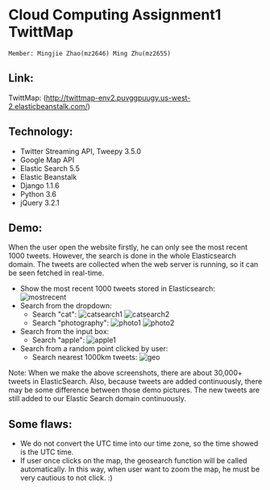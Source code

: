 # Cloud Computing Assignment1 TwittMap

	Member: Mingjie Zhao(mz2646) Ming Zhu(mz2655)

## Link:
TwittMap: (http://twittmap-env2.puvggpuugy.us-west-2.elasticbeanstalk.com/)

## Technology:
* Twitter Streaming API, Tweepy 3.5.0
* Google Map API
* Elastic Search 5.5
* Elastic Beanstalk
* Django 1.1.6
* Python 3.6
* jQuery 3.2.1

## Demo:

When the user open the website firstly, he can only see the most recent 1000 tweets. However, the search is done in the whole Elasticsearch domain. The tweets are collected when the web server is running, so it can be seen fetched in real-time. 

* Show the most recent 1000 tweets stored in Elasticsearch:
![mostrecent](https://github.com/streammy2013/Cloud-Computing-Assignment1-TwittMap/blob/master/demo%20img/initial.png)
* Search from the dropdown:
	* Search "cat": 
![catsearch1](https://github.com/streammy2013/Cloud-Computing-Assignment1-TwittMap/blob/master/demo%20img/search-cat.png)
![catsearch2](https://github.com/streammy2013/Cloud-Computing-Assignment1-TwittMap/blob/master/demo%20img/search-cat-2.png)
	* Search "photography":
![photo1](https://github.com/streammy2013/Cloud-Computing-Assignment1-TwittMap/blob/master/demo%20img/search-photography.png)
![photo2](https://github.com/streammy2013/Cloud-Computing-Assignment1-TwittMap/blob/master/demo%20img/search-photography2.png)
* Search from the input box:
	* Search "apple":
![apple1](https://github.com/streammy2013/Cloud-Computing-Assignment1-TwittMap/blob/master/demo%20img/search-apple.png)
* Search from a random point clicked by user:
 	* Search nearest 1000km tweets:
![geo](https://github.com/streammy2013/Cloud-Computing-Assignment1-TwittMap/blob/master/demo%20img/geosearch.png)

Note: When we make the above screenshots, there are about 30,000+ tweets in ElasticSearch. Also, because tweets are added continuously, there may be some difference between those demo pictures. The new tweets are still added to our Elastic Search domain continuously.

## Some flaws:
* We do not convert the UTC time into our time zone, so the time showed is the UTC time.
* If user once clicks on the map, the geosearch function will be called automatically. In this way, when user want to zoom the map, he must be very cautious to not click. :)


